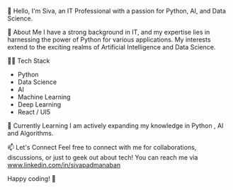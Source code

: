 👋 Hello, I'm Siva, an IT Professional with a passion for Python, AI, and Data Science.

🚀 About Me
I have a strong background in IT, and my expertise lies in harnessing the power of Python for various applications. My interests extend to the exciting realms of Artificial Intelligence and Data Science.

👨‍💻 Tech Stack
- Python
- Data Science
- AI
- Machine Learning
- Deep Learning
- React / UI5



🌱 Currently Learning
I am actively expanding my knowledge in Python , AI and Algorithms.

📫 Let's Connect
Feel free to connect with me for collaborations, discussions, or just to geek out about tech! You can reach me via www.linkedin.com/in/sivapadmanaban


Happy coding! 🚀
